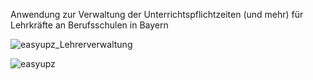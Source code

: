 Anwendung zur Verwaltung der Unterrichtspflichtzeiten (und mehr) für Lehrkräfte an Berufsschulen in Bayern

![easyupz_Lehrerverwaltung](https://github.com/user-attachments/assets/5249f0f8-c6f4-43b3-a1a9-363ced559f88)

![easyupz](https://github.com/user-attachments/assets/768223f9-6e58-42d9-8152-76f6dd0d84a0)
